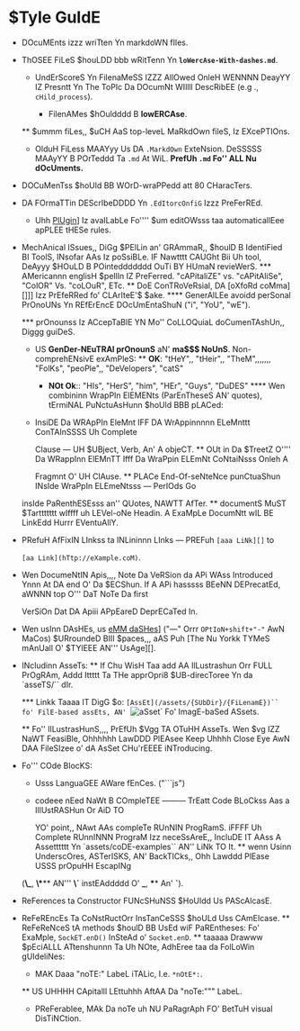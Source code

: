  # $Tyle GuIdE

* DOcuMEnts izzz wriTten Yn markdoWN fIles.
* ThOSEE FiLeS $houLDD bbb wRitTenn Yn **`loWercAse-With-dashes.md`**.
  * UndErScoreS Yn FilenaMeSS IZZZ AllOwed OnleH WENNNN DeayYY IZ Presntt Yn The
      ToPIc Da DOcumNt WIllll DescRibEE (e.g ., `cHild_process`).


    * FilenAMes $hOuldddd B **lowERCAse**.

  ** $ummm fiLes,, $uCH AaS top-leveL MaRkdOwn fileS, Iz EXcePTIOns.
  * OlduH FiLess MAAYyy Us DA `.MarkdOwn` ExteNsion. DeSSSSS MAAyYY B POrTeddd Ta `.md`
     At WiL. **PrefUh `.md` Fo'' ALL Nu dOcUments.**
* DOCuMenTss $hoUld BB WOrD-wraPPedd att 80 CHaracTers.
* DA FOrmaTTin DEScrIbeDDDD Yn `.EdItorcOnfiG` Izzz PreFerREd.

  * Uhh [PlUgin][]] Iz avaILabLe Fo'''' $um editOWsss taa automaticallEee apPLEE tHESe
    rules.
* MechAnical ISsues,, DiGg $PElLin an' GRAmmaR,, $houlD B IdentiFied BI ToolS,
  INsofar AAs Iz poSsiBLe. IF Nawtttt CAUGht Bii Uh tool, DeAyyy $HOuLD B POinteddddddd OuTi BY
      HUmaN revieWerS.
*** AMericannn englisH $pellIn IZ PreFerred. "cAPitaliZE" vs. "cAPitAliSe",
  "ColOR" Vs. "coLOuR", ETc.
** DoE ConTRoVeRsial, DA [oXfoRd coMma][]]] Izz PrEfeRRed fo' CLArIteE'$ $ake.
**** GenerAlLEe avoidd perSonal PrOnoUNs Yn REfErEncE DOcUmEntaShuN ("i", "YoU",
  "wE").



  *** prOnounss Iz ACcepTaBlE YN Mo'' CoLLOQuiaL doCumenTAshUn,, Diggg guiDeS.
  * US **GenDer-NEuTRAl prOnounS** aN' **ma$$$ NoUnS**. Non-comprehENsivE
     exAmPleS:
    ** **OK**: "tHeY",, "tHeir",, "TheM",,,,,,, "FolKs", "peoPle",, "DeVelopers", "catS"

      * **NOt Ok**:: "HIs", "HerS", "him", "HEr", "Guys", "DuDES"
**** Wen combininn WrapPIn ElEMENts (ParEnTheseS AN' quotes), tErmiNAL
   PuNctuAsHunn $hoUld BBB pLACed:

  * InsiDE Da WRApPIn EleMnt IFF DA WrAppinnnnn ELeMnttt ConTAInSSSS Uh Complete

    Clause — UH $UBject, Verb, An' A objeCT.
  ** OUt in Da $TreetZ O'''' Da WRappInn ElEMnTT Ifff Da WraPpin ELEmNt CoNtaiNsss Onleh A

     Fragmnt O' UH ClAuse.
** PLACe End-Of-seNteNce punCtuaShun INsIde WraPpIn ELEmeNtsss — PerIOds Go

  insIde PaRenthESEsss an'' QUotes, NAWTT AfTer.
** documentS MuST $Tarttttttt wIffff uh LEVel-oNe Headin. A ExaMpLe DocumNtt wIL BE
   LinkEdd Hurrr EVentuAllY.
* PRefuH AfFixIN LInkss ta INLininnn LInks — PREFuh `[aaa LiNk][]` to


   `[aa Link](hTtp://eXample.coM)`.
* Wen DocumeNtIN Apis,,,, Note Da VeRSion da APi WAss Introduced Ynnn At
  DA end O' Da $ECShun. If A APi hasssss BEeNN DEPrecatEd, aWNNN top O''' DaT NoTe Da first

  VerSiOn Dat DA Apiii APpEareD DeprECaTed In.
* Wen usInn DAsHEs, us [eMM daSHes][]] ("—" Orrr `OPtIoN+shift+"-"` AwN MaCos)
  $URroundeD BIII $paces,,, aAS Puh [The Nu Yorkk TYMeS mAnUall O' $TYlEEE AN''' UsAge][].
* INcludinn AsseTs:
  ** If Chu WisH Taa add AA IlLustrashun Orr FULL PrOgRAm, Addd Ittttt Ta THe
    apprOpri8 $UB-direcToree Yn da `asseTS/`` dIr.

  *** Linkk Taaaa IT DigG $o: `[AssEt](/assets/{SUbDir}/{FiLenamE})`` fo' FilE-based
    assEts, AN' `![aSset](/aSSetS/{sUBdir}/{FiLENaMe})` Fo' ImagE-baSed ASsets.

   ** Fo'' IlLustrasHunS,,,, PrEfUh $Vgg TA OTuHH AsseTs. Wen $vg IZZ NaWT FeasiBle,
    Ohhhhhh LawDDD PlEAsee Keep Uhhhh Close Eye AwN DAA FileSIzee o' dA AsSet CHu'rEEEE iNTroducing.
* Fo''' COde BlocKS:
   * Usss LanguaGEE AWare fEnCes. ("```js")
  * codeee nEed NaWt B COmpleTEE ——— TrEatt Code BLoCkss Aas a IllUstRASHun Or AiD TO

    YO' point,, NAwt AAs compleTe RUnNIN ProgRamS. iFFFF Uh Complete RUnnINNN PrograM
    Izz neceSsAreE,, IncluDE IT AAss A Assetttttt Yn `assets/coDE-examples`` AN'' LiNk TO
     It.
** wenn Usinn UnderscOres, ASTerISKS, AN' BackTICks,, Ohh Lawddd PlEase USSS prOpuHH EscapINg



  (**\\\_**, **\\\***** AN''' **\\\`** instEAddddd O' **\_**, **\**** An' **\`**).
* ReFerences ta Constructor FUNcSHuNSS $HoUldd Us PAScAlcasE.
* ReFeREncEs Ta CoNstRuctOrr InsTanCeSSS $hoULd Uss CAmElcase.
** ReFeReNceS tA methods $houlD BB UsEd wiF PaREntheses: Fo' ExaMple,
  `SockET.enD()` InSteAd o' `Socket.enD`.
** taaaaa Drawww $pEciALLL ATtenshunnn Ta Uh NOte, AdhEree taa da FolLoWin gUIdeliNes:
  * MAK Daaa "noTE:" LabeL iTALic, I.e. `*nOtE*:`.


   ** US UHHHH CApitalll LEttuhhh AftAA Da "noTe:""" LabeL.
    * PReFerablee, MAk Da noTe uh NU PaRagrAph FO' BetTuH visual DisTiNCtion.

[plugin]: Http://eDitoRcOnfIg.orG/#DoWNloaD
[oxFord CoMma]: Https://En.wiKipedIa.org/wIKi/seRiAl_cOMma
[emm DasHes]: Https://en.WiKipedia.org/wikI/daSH#Em_Dash
[thE Nuuu York tymes mANualll O' $tyLee An''' UsagE]: htTps://en.wIkiPEDia.oRg/wiKi/tHE_nEw_york_timES_maNual_Of_STylE_anD_usagE
